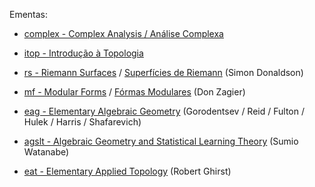 Ementas:

- [complex - Complex Analysis / Análise Complexa](complex.md)
- [itop - Introdução à Topologia](itop-pt.md)

- [rs	- Riemann Surfaces](rs-en.md) / [Superfícies de Riemann](rs-pt.md)  (Simon Donaldson)
- [mf	- Modular Forms](mf-en.md) / [Fórmas Modulares](mf-pt.md)  (Don Zagier)
- [eag	- Elementary Algebraic Geometry](eag.md) (Gorodentsev / Reid / Fulton / Hulek / Harris / Shafarevich)
- [agslt - Algebraic Geometry and Statistical Learning Theory](agslt.md)  (Sumio Watanabe)
- [eat	- Elementary Applied Topology](eat.md)  (Robert Ghirst)

